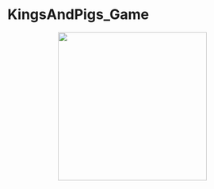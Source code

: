 # KingsAndPigs_Game

<div align="center">
<img src="![Capturar](https://user-images.githubusercontent.com/81108091/141856832-ef2c7f80-4196-4c7c-852b-1902a776ba8f.PNG)" width="300px" />
</div>

